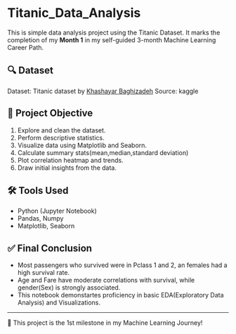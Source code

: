 # Titanic_Data_Analysis
This is simple data analysis project using the Titanic Dataset. It marks the completion of my **Month 1** in my self-guided 3-month Machine Learning Career Path.

## 🔍 Dataset
Dataset: Titanic dataset by [Khashayar Baghizadeh](https://www.kaggle.com/datasets/heptapod/titanic)
Source: kaggle

## 🎯 Project Objective
1. Explore and clean the dataset.
2. Perform descriptive statistics.
3. Visualize data using Matplotlib and Seaborn.
4. Calculate summary stats(mean,median,standard deviation)
5. Plot correlation heatmap and trends.
6. Draw initial insights from the data.

## 🛠 Tools Used
- Python (Jupyter Notebook)
- Pandas, Numpy
- Matplotlib, Seaborn

## ✅ Final Conclusion
- Most passengers who survived were in Pclass 1 and 2, an females had a high survival rate.
- Age and Fare have moderate correlations with survival, while gender(Sex) is strongly associated.
- This notebook demonstartes proficiency in basic EDA(Exploratory Data Analysis) and Visualizations.

----

📌  This project is the 1st milestone in my Machine Learning Journey!
